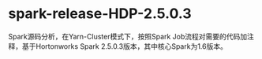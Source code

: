 # spark-release-HDP-2.5.0.3
Spark源码分析，在Yarn-Cluster模式下，按照Spark Job流程对需要的代码加注释，基于Hortonworks Spark 2.5.0.3版本，其中核心Spark为1.6版本。
